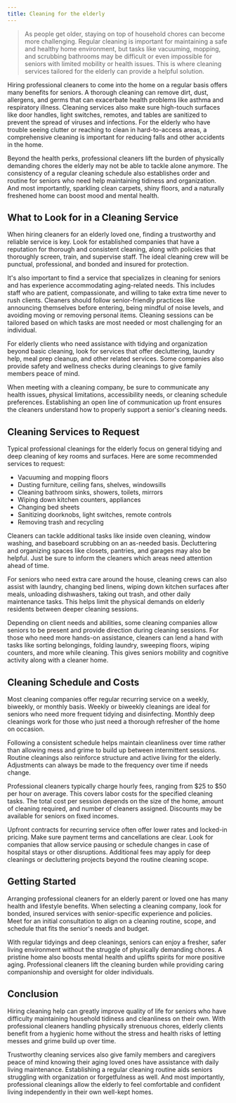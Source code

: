 ```yaml
---
title: Cleaning for the elderly
---
```


> As people get older, staying on top of household chores can become more challenging. Regular cleaning is important for maintaining a safe and healthy home environment, but tasks like vacuuming, mopping, and scrubbing bathrooms may be difficult or even impossible for seniors with limited mobility or health issues. This is where cleaning services tailored for the elderly can provide a helpful solution.

Hiring professional cleaners to come into the home on a regular basis offers many benefits for seniors. A thorough cleaning can remove dirt, dust, allergens, and germs that can exacerbate health problems like asthma and respiratory illness. Cleaning services also make sure high-touch surfaces like door handles, light switches, remotes, and tables are sanitized to prevent the spread of viruses and infections. For the elderly who have trouble seeing clutter or reaching to clean in hard-to-access areas, a comprehensive cleaning is important for reducing falls and other accidents in the home. 

Beyond the health perks, professional cleaners lift the burden of physically demanding chores the elderly may not be able to tackle alone anymore. The consistency of a regular cleaning schedule also establishes order and routine for seniors who need help maintaining tidiness and organization. And most importantly, sparkling clean carpets, shiny floors, and a naturally freshened home can boost mood and mental health.

## What to Look for in a Cleaning Service

When hiring cleaners for an elderly loved one, finding a trustworthy and reliable service is key. Look for established companies that have a reputation for thorough and consistent cleaning, along with policies that thoroughly screen, train, and supervise staff. The ideal cleaning crew will be punctual, professional, and bonded and insured for protection. 

It's also important to find a service that specializes in cleaning for seniors and has experience accommodating aging-related needs. This includes staff who are patient, compassionate, and willing to take extra time never to rush clients. Cleaners should follow senior-friendly practices like announcing themselves before entering, being mindful of noise levels, and avoiding moving or removing personal items. Cleaning sessions can be tailored based on which tasks are most needed or most challenging for an individual.

For elderly clients who need assistance with tidying and organization beyond basic cleaning, look for services that offer decluttering, laundry help, meal prep cleanup, and other related services. Some companies also provide safety and wellness checks during cleanings to give family members peace of mind. 

When meeting with a cleaning company, be sure to communicate any health issues, physical limitations, accessibility needs, or cleaning schedule preferences. Establishing an open line of communication up front ensures the cleaners understand how to properly support a senior's cleaning needs.

## Cleaning Services to Request

Typical professional cleanings for the elderly focus on general tidying and deep cleaning of key rooms and surfaces. Here are some recommended services to request:

- Vacuuming and mopping floors
- Dusting furniture, ceiling fans, shelves, windowsills 
- Cleaning bathroom sinks, showers, toilets, mirrors
- Wiping down kitchen counters, appliances
- Changing bed sheets 
- Sanitizing doorknobs, light switches, remote controls
- Removing trash and recycling

Cleaners can tackle additional tasks like inside oven cleaning, window washing, and baseboard scrubbing on an as-needed basis. Decluttering and organizing spaces like closets, pantries, and garages may also be helpful. Just be sure to inform the cleaners which areas need attention ahead of time.

For seniors who need extra care around the house, cleaning crews can also assist with laundry, changing bed linens, wiping down kitchen surfaces after meals, unloading dishwashers, taking out trash, and other daily maintenance tasks. This helps limit the physical demands on elderly residents between deeper cleaning sessions.

Depending on client needs and abilities, some cleaning companies allow seniors to be present and provide direction during cleaning sessions. For those who need more hands-on assistance, cleaners can lend a hand with tasks like sorting belongings, folding laundry, sweeping floors, wiping counters, and more while cleaning. This gives seniors mobility and cognitive activity along with a cleaner home.

## Cleaning Schedule and Costs

Most cleaning companies offer regular recurring service on a weekly, biweekly, or monthly basis. Weekly or biweekly cleanings are ideal for seniors who need more frequent tidying and disinfecting. Monthly deep cleanings work for those who just need a thorough refresher of the home on occasion. 

Following a consistent schedule helps maintain cleanliness over time rather than allowing mess and grime to build up between intermittent sessions. Routine cleanings also reinforce structure and active living for the elderly. Adjustments can always be made to the frequency over time if needs change.

Professional cleaners typically charge hourly fees, ranging from $25 to $50 per hour on average. This covers labor costs for the specified cleaning tasks. The total cost per session depends on the size of the home, amount of cleaning required, and number of cleaners assigned. Discounts may be available for seniors on fixed incomes.

Upfront contracts for recurring service often offer lower rates and locked-in pricing. Make sure payment terms and cancellations are clear. Look for companies that allow service pausing or schedule changes in case of hospital stays or other disruptions. Additional fees may apply for deep cleanings or decluttering projects beyond the routine cleaning scope.

## Getting Started

Arranging professional cleaners for an elderly parent or loved one has many health and lifestyle benefits. When selecting a cleaning company, look for bonded, insured services with senior-specific experience and policies. Meet for an initial consultation to align on a cleaning routine, scope, and schedule that fits the senior's needs and budget. 

With regular tidyings and deep cleanings, seniors can enjoy a fresher, safer living environment without the struggle of physically demanding chores. A pristine home also boosts mental health and uplifts spirits for more positive aging. Professional cleaners lift the cleaning burden while providing caring companionship and oversight for older individuals.

## Conclusion

Hiring cleaning help can greatly improve quality of life for seniors who have difficulty maintaining household tidiness and cleanliness on their own. With professional cleaners handling physically strenuous chores, elderly clients benefit from a hygienic home without the stress and health risks of letting messes and grime build up over time. 

Trustworthy cleaning services also give family members and caregivers peace of mind knowing their aging loved ones have assistance with daily living maintenance. Establishing a regular cleaning routine aids seniors struggling with organization or forgetfulness as well. And most importantly, professional cleanings allow the elderly to feel comfortable and confident living independently in their own well-kept homes.